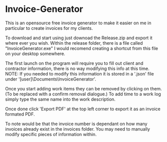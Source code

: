 # Invoice-Generator
This is an opensource free invoice generator to make it easier on me in particular to create invoices for my clients.

To download and start using just downoad the Release.zip and export it where ever you wish. Within the release folder, there is a file
called "InvoiceGenerator.exe" I would recomend creating a shortcut from this file on your desktop somewhere.

The first launch on the program will require you to fill out client and contractor information, there is no way modifying 
this info at this time.
NOTE: If you needed to modify this information it is stored in a '.json' file under '[user]\Documents\InvoiceGenerator\'.

Once you start adding work items they can be removed by clicking on them. (To be replaced with a confirm removal dialogue.)
To add time to a work log simply type the same name into the work description. 

Once done click 'Export PDF' at the top left corner to export it as an invoice formated PDF. 

To note would be that the invoice number is dependant on how many invoices already exist in the invoices folder.
You may need to manually modify specific pieces of information within.
